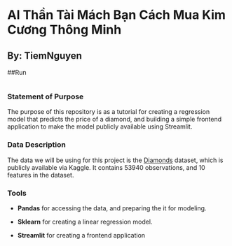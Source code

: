 # AI Thần Tài Mách Bạn Cách Mua Kim Cương Thông Minh #

## By: TiemNguyen ##

##Run
```streamlit run app/app.py
```

### Statement of Purpose ###

The purpose of this repository is as a tutorial for creating a regression model that predicts the price of a diamond, and building a simple frontend application to make the model publicly available using Streamlit.

### Data Description ###

The data we will be using for this project is the [Diamonds](https://www.kaggle.com/datasets/shivam2503/diamonds) dataset, which is publicly available via Kaggle. It contains 53940 observations, and 10 features in the dataset.

### Tools ###

- **Pandas** for accessing the data, and preparing the it for modeling.

- **Sklearn** for creating a linear regression model.

- **Streamlit** for creating a frontend application
